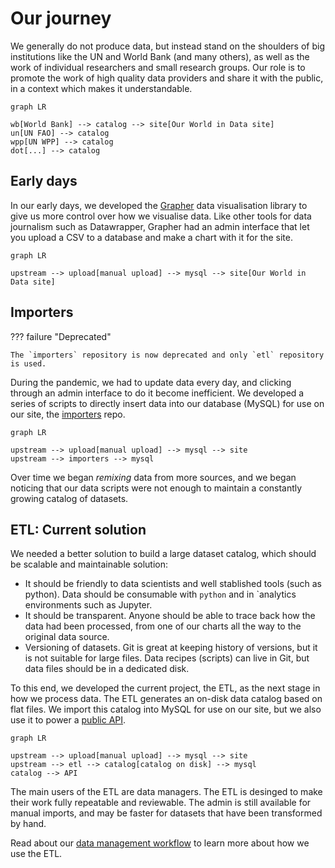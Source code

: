 # Our journey

We generally do not produce data, but instead stand on the shoulders of big institutions like the UN and World Bank (and many others), as well as the work of individual researchers and small research groups. Our role is to promote the work of high quality data providers and share it with the public, in a context which makes it understandable.

```mermaid
graph LR

wb[World Bank] --> catalog --> site[Our World in Data site]
un[UN FAO] --> catalog
wpp[UN WPP] --> catalog
dot[...] --> catalog
```

## Early days

In our early days, we developed the [Grapher](https://github.com/owid/owid-grapher) data visualisation library to give us more control over how we visualise data. Like other tools for data journalism such as Datawrapper, Grapher had an admin interface that let you upload a CSV to a database and make a chart with it for the site.

```mermaid
graph LR

upstream --> upload[manual upload] --> mysql --> site[Our World in Data site]
```

## Importers

??? failure "Deprecated"

    The `importers` repository is now deprecated and only `etl` repository is used.


During the pandemic, we had to update data every day, and clicking through an admin interface to do it become inefficient. We developed a series of scripts to directly insert data into our database (MySQL) for use on our site, the [importers](https://github.com/owid/importers) repo.

```mermaid
graph LR

upstream --> upload[manual upload] --> mysql --> site
upstream --> importers --> mysql
```

Over time we began _remixing_ data from more sources, and we began noticing that our data scripts were not enough to maintain a constantly growing catalog of datasets.

## ETL: Current solution
We needed a better solution to build a large dataset catalog, which should be scalable and maintainable solution:

- It should be friendly to data scientists and well stablished tools (such as python). Data should be consumable with `python` and in `analytics environments such as Jupyter.
- It should be transparent. Anyone should be able to trace back how the data had been processed, from one of our charts all the way to the original data source.
- Versioning of datasets. Git is great at keeping history of versions, but it is not suitable for large files. Data recipes (scripts) can live in Git, but data files should be in a dedicated disk.

To this end, we developed the current project, the ETL, as the next stage in how we process data. The ETL generates an on-disk data catalog based on flat files. We import this catalog into MySQL for use on our site, but we also use it to power a [public API](../api/index.ipynb).

```mermaid
graph LR

upstream --> upload[manual upload] --> mysql --> site
upstream --> etl --> catalog[catalog on disk] --> mysql
catalog --> API
```

The main users of the ETL are data managers. The ETL is desinged to make their work fully repeatable and reviewable. The admin is still available for manual imports, and may be faster for datasets that have been transformed by hand.


Read about our [data management workflow](workflow/index.md) to learn more about how we use the ETL.
